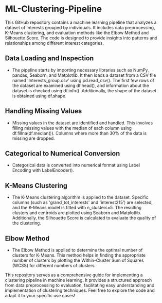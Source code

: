 # ML-Clustering-Pipeline
This GitHub repository contains a machine learning pipeline that analyzes a dataset of interests grouped by individuals. It includes data preprocessing, K-Means clustering, and evaluation methods like the Elbow Method and Silhouette Score. The code is designed to provide insights into patterns and relationships among different interest categories.

## Data Loading and Inspection
* The pipeline starts by importing necessary libraries such as NumPy, pandas, Seaborn, and Matplotlib. It then loads a dataset from a CSV file named 'Interests_group.csv' using pd.read_csv(). The first few rows of the dataset are examined using df.head(), and information about the dataset is checked using df.info(). Additionally, the shape of the dataset is obtained using df.shape.

## Handling Missing Values
* Missing values in the dataset are identified and handled. This involves filling missing values with the median of each column using df.fillna(df.median()). Columns where more than 30% of the data is missing are dropped.

## Categorical to Numerical Conversion
* Categorical data is converted into numerical format using Label Encoding with LabelEncoder().

## K-Means Clustering
* The K-Means clustering algorithm is applied to the dataset. Specific columns (such as 'grand_tot_interests' and 'interest215') are selected, and the K-Means model is fitted with n_clusters=5. The resulting clusters and centroids are plotted using Seaborn and Matplotlib. Additionally, the Silhouette Score is calculated to evaluate the quality of the clustering.

## Elbow Method
* The Elbow Method is applied to determine the optimal number of clusters for K-Means. This method helps in finding the appropriate number of clusters by plotting the Within-Cluster Sum of Squares (WCSS) for different numbers of clusters.

This repository serves as a comprehensive guide for implementing a clustering pipeline in machine learning. It provides a structured approach from data preprocessing to evaluation, facilitating easy understanding and implementation of clustering techniques. Feel free to explore the code and adapt it to your specific use cases!
